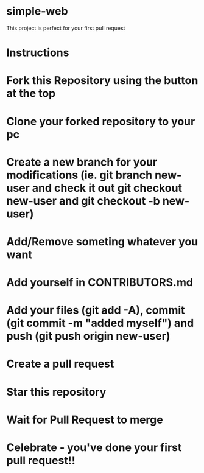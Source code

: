 # simple-web
This project is perfect for your first pull request

# Instructions
# Fork this Repository using the button at the top
# Clone your forked repository to your pc
# Create a new branch for your modifications (ie. git branch new-user and check it out git checkout new-user and git checkout -b new-user)
# Add/Remove someting whatever you want
# Add yourself in CONTRIBUTORS.md
# Add your files (git add -A), commit (git commit -m "added myself") and push (git push origin new-user)
# Create a pull request
# Star this repository
# Wait for Pull Request to merge
# Celebrate - you've done your first pull request!!
